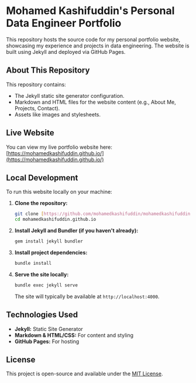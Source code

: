 # Mohamed Kashifuddin's Personal Data Engineer Portfolio

This repository hosts the source code for my personal portfolio website, showcasing my experience and projects in data engineering. The website is built using Jekyll and deployed via GitHub Pages.

## About This Repository

This repository contains:
* The Jekyll static site generator configuration.
* Markdown and HTML files for the website content (e.g., About Me, Projects, Contact).
* Assets like images and stylesheets.

## Live Website

You can view my live portfolio website here: [https://mohamedkashifuddin.github.io/](https://mohamedkashifuddin.github.io/)

## Local Development

To run this website locally on your machine:

1.  **Clone the repository:**
    ```bash
    git clone [https://github.com/mohamedkashifuddin/mohamedkashifuddin.github.io.git](https://github.com/mohamedkashifuddin/mohamedkashifuddin.github.io.git)
    cd mohamedkashifuddin.github.io
    ```
2.  **Install Jekyll and Bundler (if you haven't already):**
    ```bash
    gem install jekyll bundler
    ```
3.  **Install project dependencies:**
    ```bash
    bundle install
    ```
4.  **Serve the site locally:**
    ```bash
    bundle exec jekyll serve
    ```
    The site will typically be available at `http://localhost:4000`.

## Technologies Used

* **Jekyll:** Static Site Generator
* **Markdown & HTML/CSS:** For content and styling
* **GitHub Pages:** For hosting

## License

This project is open-source and available under the [MIT License](LICENSE).